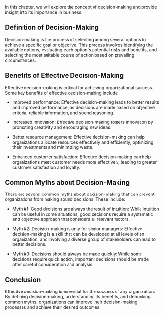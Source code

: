 
In this chapter, we will explore the concept of decision-making and provide insight into its importance in business.

Definition of Decision-Making
-----------------------------

Decision-making is the process of selecting among several options to achieve a specific goal or objective. This process involves identifying the available options, evaluating each option's potential risks and benefits, and selecting the most suitable course of action based on prevailing circumstances.

Benefits of Effective Decision-Making
-------------------------------------

Effective decision-making is critical for achieving organizational success. Some key benefits of effective decision-making include:

* Improved performance: Effective decision-making leads to better results and improved performance, as decisions are made based on objective criteria, reliable information, and sound reasoning.

* Increased innovation: Effective decision-making fosters innovation by promoting creativity and encouraging new ideas.

* Better resource management: Effective decision-making can help organizations allocate resources effectively and efficiently, optimizing their investments and minimizing waste.

* Enhanced customer satisfaction: Effective decision-making can help organizations meet customer needs more effectively, leading to greater customer satisfaction and loyalty.

Common Myths about Decision-Making
----------------------------------

There are several common myths about decision-making that can prevent organizations from making sound decisions. These include:

* Myth #1: Good decisions are always the result of intuition: While intuition can be useful in some situations, good decisions require a systematic and objective approach that considers all relevant factors.

* Myth #2: Decision-making is only for senior managers: Effective decision-making is a skill that can be developed at all levels of an organization, and involving a diverse group of stakeholders can lead to better decisions.

* Myth #3: Decisions should always be made quickly: While some decisions require quick action, important decisions should be made after careful consideration and analysis.

Conclusion
----------

Effective decision-making is essential for the success of any organization. By defining decision-making, understanding its benefits, and debunking common myths, organizations can improve their decision-making processes and achieve their desired outcomes.
